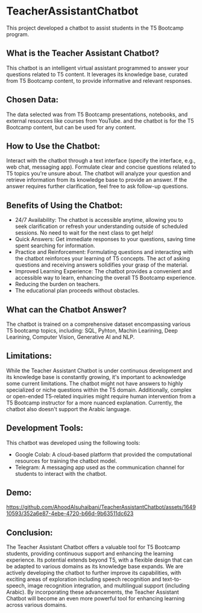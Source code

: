 # TeacherAssistantChatbot
This project developed a chatbot to assist students in the T5 Bootcamp program. 

## What is the Teacher Assistant Chatbot?
This chatbot is an intelligent virtual assistant programmed to answer your questions related to T5 content. It leverages its knowledge base, curated from T5 Bootcamp content, to provide informative and relevant responses.

## Chosen Data:
The data selected was from T5 Bootcamp presentations, notebooks, and external resources like courses from YouTube.
and the chatbot is for the T5 Bootcamp content, but can be used for any content.

## How to Use the Chatbot:
Interact with the chatbot through a text interface (specify the interface, e.g., web chat, messaging app).
Formulate clear and concise questions related to T5 topics you're unsure about.
The chatbot will analyze your question and retrieve information from its knowledge base to provide an answer.
If the answer requires further clarification, feel free to ask follow-up questions.

## Benefits of Using the Chatbot:
+ 24/7 Availability: The chatbot is accessible anytime, allowing you to seek clarification or refresh your understanding outside of scheduled sessions. No need to wait for the next class to get help!
+ Quick Answers: Get immediate responses to your questions, saving time spent searching for information. 
+ Practice and Reinforcement: Formulating questions and interacting with the chatbot reinforces your learning of T5 concepts. The act of asking questions and receiving answers solidifies your grasp of the material.
+ Improved Learning Experience: The chatbot provides a convenient and accessible way to learn, enhancing the overall T5 Bootcamp experience.
+ Reducing the burden on teachers.
+ The educational plan proceeds without obstacles.

## What can the Chatbot Answer?
The chatbot is trained on a comprehensive dataset encompassing various T5 bootcamp topics, including: SQL, Pyhton, Machin Learining, Deep Learining, Computer Vision, Generative AI and NLP.

## Limitations:
While the Teacher Assistant Chatbot is under continuous development and its knowledge base is constantly growing, it's important to acknowledge some current limitations. The chatbot might not have answers to highly specialized or niche questions within the T5 domain. Additionally, complex or open-ended T5-related inquiries might require human intervention from a T5 Bootcamp instructor for a more nuanced explanation.  Currently, the chatbot also doesn't support the Arabic language.

## Development Tools:
This chatbot was developed using the following tools:
+ Google Colab: A cloud-based platform that provided the computational resources for training the chatbot model.
+ Telegram: A messaging app used as the communication channel for students to interact with the chatbot.

## Demo:

https://github.com/AhoodAlsuhaibani/TeacherAssistantChatbot/assets/164910593/352a6e87-4ebe-4720-b66d-9b63511dc623

## Conclusion:
The Teacher Assistant Chatbot offers a valuable tool for T5 Bootcamp students, providing continuous support and enhancing the learning experience. Its potential extends beyond T5, with a flexible design that can be adapted to various domains as its knowledge base expands.  We are actively developing the chatbot to further improve its capabilities, with exciting areas of exploration including speech recognition and text-to-speech, image recognition integration, and multilingual support (including Arabic). By incorporating these advancements, the Teacher Assistant Chatbot will become an even more powerful tool for enhancing learning across various domains.
